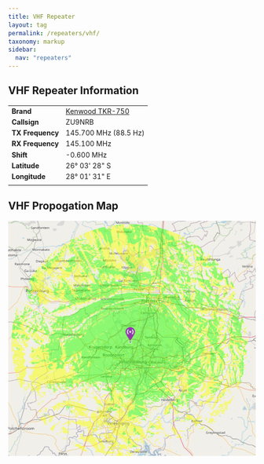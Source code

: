 ```yaml
---
title: VHF Repeater
layout: tag
permalink: /repeaters/vhf/
taxonomy: markup
sidebar:
  nav: "repeaters"
---
```


VHF Repeater Information
---

|  |   |
|---|---|
|__Brand__| <a href="https://www.kenwood.com/india/com/lmr/tkr-750_850/spec.html" target="_blank">Kenwood TKR-750</a> |
| __Callsign__ | ZU9NRB |
| __TX Frequency__ | 145.700 MHz (88.5 Hz) |
| __RX Frequency__ | 145.100 MHz |
| __Shift__ | -0.600 MHz |
| __Latitude__ | 26° 03' 28" S |
| __Longitude__ | 28° 01' 31" E |
|||


VHF Propogation Map
---
![Bryanston  Highsite](/assets/images/repeaters/vhf-propogation.png)